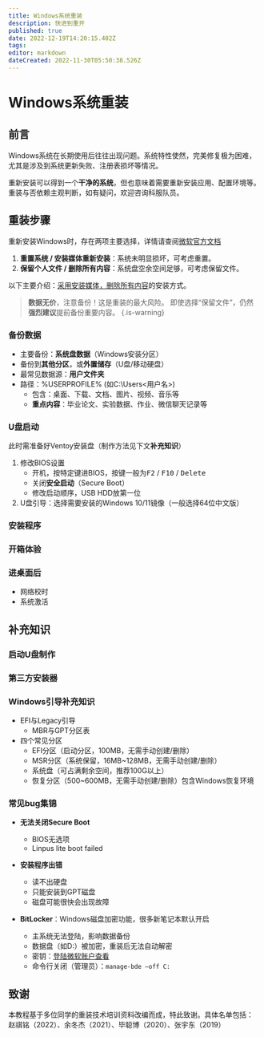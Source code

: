 ```yaml
---
title: Windows系统重装
description: 快进到重开
published: true
date: 2022-12-19T14:20:15.402Z
tags: 
editor: markdown
dateCreated: 2022-11-30T05:50:38.526Z
---
```


# Windows系统重装

## 前言
Windows系统在长期使用后往往出现问题。系统特性使然，完美修复极为困难，尤其是涉及到系统更新失败、注册表损坏等情况。

重新安装可以得到一个**干净的系统**，但也意味着需要重新安装应用、配置环境等。重装与否依赖主观判断，如有疑问，欢迎咨询科服队员。

## 重装步骤

重新安装Windows时，存在两项主要选择，详情请查阅[微软官方文档](https://support.microsoft.com/zh-cn/windows/%E9%87%8D%E6%96%B0%E5%AE%89%E8%A3%85-windows-d8369486-3e33-7d9c-dccc-859e2b022fc7#WindowsVersion=Windows_11)
1. **重置系统 / 安装媒体重新安装**：系统未明显损坏，可考虑重置。
2. **保留个人文件 / 删除所有内容**：系统盘空余空间足够，可考虑保留文件。

以下主要介绍：<u>采用安装媒体，删除所有内容</u>的安装方式。

> **数据无价**，注意备份！这是重装的最大风险。
即使选择“保留文件”，仍然**强烈建议**提前备份重要内容。
{.is-warning}

### 备份数据
- 主要备份：**系统盘数据**（Windows安装分区）
- 备份到**其他分区**，或**外置储存**（U盘/移动硬盘）
- 最常见数据源：**用户文件夹**
- 路径：%USERPROFILE% (如C:\Users\<用户名>)
    - 包含：桌面、下载、文档、图片、视频、音乐等
    - **重点内容**：毕业论文、实验数据、作业、微信聊天记录等
    
### U盘启动

此时需准备好Ventoy安装盘（制作方法见下文**补充知识**）

1. 修改BIOS设置
    - 开机，按特定键进BIOS，按键一般为<kbd>F2</kbd> / <kbd>F10</kbd> / <kbd>Delete</kbd>
    - 关闭**安全启动**（Secure Boot）
    - 修改启动顺序，USB HDD放第一位
2. U盘引导：选择需要安装的Windows 10/11镜像（一般选择64位中文版）

### 安装程序

### 开箱体验

### 进桌面后

- 网络校时
- 系统激活

## 补充知识

### 启动U盘制作

### 第三方安装器

### Windows引导补充知识

- EFI与Legacy引导
	- MBR与GPT分区表
- 四个常见分区
  - EFI分区（启动分区，100MB，无需手动创建/删除）
  - MSR分区（系统保留，16MB~128MB，无需手动创建/删除）
  - 系统盘（可占满剩余空间，推荐100G以上）
  - 恢复分区（500~600MB，无需手动创建/删除）包含Windows恢复环境

### 常见bug集锦

- **无法关闭Secure Boot**
	- BIOS无选项
	- Linpus lite boot failed

- **安装程序出错**
	- 读不出硬盘
  - 只能安装到GPT磁盘
  - 磁盘可能很快会出现故障
  
- **BitLocker**：Windows磁盘加密功能，很多新笔记本默认开启
  - 主系统无法登陆，影响数据备份
  - 数据盘（如D:）被加密，重装后无法自动解密
  - 密钥：[登陆微软账户查看](https://account.microsoft.com/devices/recoverykey)
  - 命令行关闭（管理员）：`manage-bde –off C:`

## 致谢
本教程基于多位同学的重装技术培训资料改编而成，特此致谢。具体名单包括：
赵祺铭（2022）、余冬杰（2021）、毕聪博（2020）、张宇东（2019）